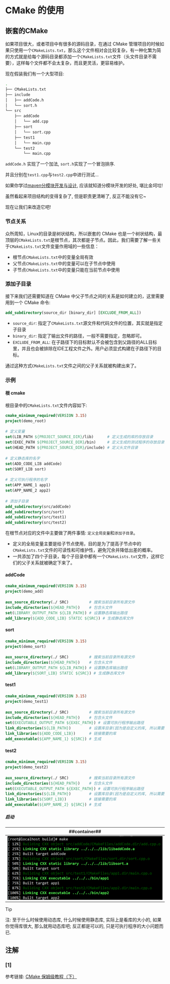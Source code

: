 # CMake 的使用
## 嵌套的CMake
如果项目很大，或者项目中有很多的源码目录，在通过 CMake 管理项目的时候如果只使用一个`CMakeLists.txt`，那么这个文件相对会比较复杂，有一种化繁为简的方式就是给每个源码目录都添加一个`CMakeLists.txt`文件（头文件目录不需要），这样每个文件都不会太复杂，而且更灵活，更容易维护。

现在假装我们有一个大型项目:
```bash
.
├── CMakeLists.txt
├── include
│   ├── addCode.h
│   └── sort.h
└── src
    ├── addCode
    │   └── add.cpp
    ├── sort
    │   └── sort.cpp
    ├── test1
    │   └── main.cpp
    └── test2
        └── main.cpp
```
`addCode.h` 实现了一个加法, `sort.h`实现了一个冒泡排序.

并且分别在`test1.cpp`与`test2.cpp`中进行测试...

如果你学过[maven分模块开发与设计](../../../002-Java/005-Maven/007-maven分模块开发与设计/index.md), 应该就知道分模块开发的好处, 堪比金坷垃!

虽然看起来项目结构的变得复杂了, 但是职责更清晰了, 反正不能没有它~

现在让我们来改造它吧!

### 节点关系
众所周知，Linux的目录是树状结构，所以嵌套的 CMake 也是一个树状结构，最顶层的`CMakeLists.txt`是根节点，其次都是子节点。因此，我们需要了解一些关于`CMakeLists.txt`文件变量作用域的一些信息：

- 根节点`CMakeLists.txt`中的变量全局有效
- 父节点`CMakeLists.txt`中的变量可以在子节点中使用
- 子节点`CMakeLists.txt`中的变量只能在当前节点中使用

### 添加子目录
接下来我们还需要知道在 CMake 中父子节点之间的关系是如何建立的，这里需要用到一个 CMake 命令:

```CMake
add_subdirectory(source_dir [binary_dir] [EXCLUDE_FROM_ALL])
```
- `source_dir`: 指定了`CMakeLists.txt`源文件和代码文件的位置，其实就是指定子目录
- `binary_dir`: 指定了输出文件的路径，一般不需要指定，忽略即可。
- `EXCLUDE_FROM_ALL`: 在子路径下的目标默认不会被包含到父路径的ALL目标里，并且也会被排除在IDE工程文件之外。用户必须显式构建在子路径下的目标。

通过这种方式`CMakeLists.txt`文件之间的父子关系就被构建出来了。

### 示例
#### 根 cmake

根目录中的`CMakeLists.txt`文件内容如下:
```CMake
cmake_minimum_required(VERSION 3.15)
project(demo_root)

# 定义变量
set(LIB_PATH ${PROJECT_SOURCE_DIR}/lib)      # 定义生成的库的存放目录
set(EXEC_PATH ${PROJECT_SOURCE_DIR}/bin)     # 定义生成的测试程序的存放目录
set(HEAD_PATH ${PROJECT_SOURCE_DIR}/include) # 定义头文件目录

# 定义静态库的名字
set(ADD_CODE_LIB addCode)
set(SORT_LIB sort)

# 定义可执行程序的名字
set(APP_NAME_1 app1)
set(APP_NAME_2 app2)

# 添加子目录
add_subdirectory(src/addCode)
add_subdirectory(src/sort)
add_subdirectory(src/test1)
add_subdirectory(src/test2)
```

在根节点对应的文件中主要做了两件事情: `定义全局变量`和`添加子目录`。
- 定义的全局变量主要是给子节点使用，目的是为了提高子节点中的`CMakeLists.txt`文件的可读性和可维护性，避免冗余并降低出差的概率。
- 一共添加了四个子目录，每个子目录中都有一个`CMakeLists.txt`文件，这样它们的父子关系就被确定下来了。

#### addCode

```CMake
cmake_minimum_required(VERSION 3.15)
project(demo_add)

aux_source_directory(./ SRC)         # 搜索当前目录所有源文件
include_directories(${HEAD_PATH})    # 包含头文件
set(LIBRARY_OUTPUT_PATH ${LIB_PATH}) # 设置静态库输出路径
add_library(${ADD_CODE_LIB} STATIC ${SRC}) # 生成静态库文件
```

#### sort

```CMake
cmake_minimum_required(VERSION 3.15)
project(demo_sort)

aux_source_directory(./ SRC)         # 搜索当前目录所有源文件
include_directories(${HEAD_PATH})    # 包含头文件
set(LIBRARY_OUTPUT_PATH ${LIB_PATH}) # 设置静态库输出路径
add_library(${SORT_LIB} STATIC ${SRC}) # 生成静态库文件
```

#### test1

```CMake
cmake_minimum_required(VERSION 3.15)
project(demo_test1)

aux_source_directory(./ SRC)         # 搜索当前目录所有源文件
include_directories(${HEAD_PATH})    # 包含头文件
set(EXECUTABLE_OUTPUT_PATH ${EXEC_PATH}) # 设置可执行程序输出路径
link_directories(${LIB_PATH})        # 设置库目录(因为是自定义的库, 所以需要指出路径)
link_libraries(${ADD_CODE_LIB})      # 链接需要的库
add_executable(${APP_NAME_1} ${SRC}) # 生成
```

#### test2

```CMake
cmake_minimum_required(VERSION 3.15)
project(demo_test2)

aux_source_directory(./ SRC)         # 搜索当前目录所有源文件
include_directories(${HEAD_PATH})    # 包含头文件
set(EXECUTABLE_OUTPUT_PATH ${EXEC_PATH}) # 设置可执行程序输出路径
link_directories(${LIB_PATH})        # 设置库目录(因为是自定义的库, 所以需要指出路径)
link_libraries(${SORT_LIB})          # 链接需要的库
add_executable(${APP_NAME_2} ${SRC}) # 生成
```

##### 启动

| ##container## |
|:--:|
|![Clip_2024-04-18_22-02-37.png ##w500##](./Clip_2024-04-18_22-02-37.png)|

> [!TIP]
> 注: 至于什么时候使用动态库, 什么时候使用静态库, 实际上是看库的大小的, 如果你觉得库很大, 那么就用动态库吧; 反正都是可以的, 只是可执行程序的大小问题而已.

## 注解
### [1]
参考链接: [CMake 保姆级教程（下）](https://subingwen.cn/cmake/CMake-advanced/)